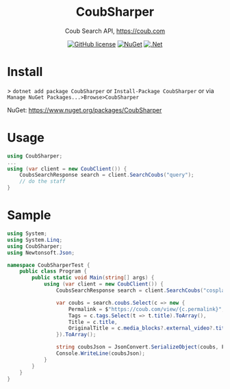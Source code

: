 <h1 align="center">CoubSharper</h1>

<div align="center">

Coub Search API, https://coub.com

[![GitHub license](https://img.shields.io/github/license/ewgraf/CoubSharper.svg)](https://raw.githubusercontent.com/rails/rails/master/MIT-LICENSE)
[![NuGet](https://img.shields.io/badge/nuget-v2.0-orange.svg)](https://www.nuget.org/packages/CoubSharper)
[![.Net](https://img.shields.io/badge/.net%20standard-2.0%2B-blue.svg)](https://github.com/dotnet/standard/blob/master/docs/versions/netstandard2.0.md)

</div>

# Install
\> `dotnet add package CoubSharper` or `Install-Package CoubSharper` or via `Manage NuGet Packages...>Browse>CoubSharper`

NuGet: https://www.nuget.org/packages/CoubSharper

# Usage
```csharp
using CoubSharper;
...
using (var client = new CoubClient()) {
	CoubsSearchResponse search = client.SearchCoubs("query");
	// do the staff
}
```

# Sample
```csharp
using System;
using System.Linq;
using CoubSharper;
using Newtonsoft.Json;

namespace CoubSharperTest {
    public class Program {
        public static void Main(string[] args) {			
            using (var client = new CoubClient()) {
                CoubsSearchResponse search = client.SearchCoubs("cosplay", OrderBy.views_count, page: 1);

                var coubs = search.coubs.Select(c => new {
                    Permalink = $"https://coub.com/view/{c.permalink}",
                    Tags = c.tags.Select(t => t.title).ToArray(),
                    Title = c.title,
                    OriginalTitle = c.media_blocks?.external_video?.title
                }).ToArray();

                string coubsJson = JsonConvert.SerializeObject(coubs, Formatting.Indented);
                Console.WriteLine(coubsJson);
            }
        }
    }
}
```
